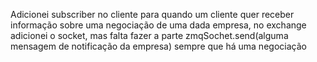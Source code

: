 Adicionei subscriber no cliente para quando um cliente quer receber informação sobre uma negociação de uma dada empresa, no exchange adicionei o socket, mas falta fazer a parte zmqSochet.send(alguma mensagem de notificação da empresa) sempre que há uma negociação

